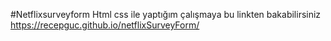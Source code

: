#Netflixsurveyform
Html css ile yaptığım çalışmaya bu linkten bakabilirsiniz https://recepguc.github.io/netflixSurveyForm/
